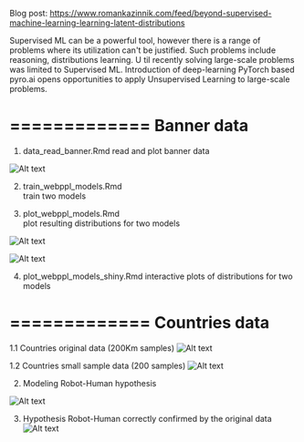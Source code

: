 Blog post: https://www.romankazinnik.com/feed/beyond-supervised-machine-learning-learning-latent-distributions

Supervised ML can be a powerful tool, however there is a range of problems where its utilization can't be justified. Such problems include reasoning, distributions learning. U til recently solving large-scale problems was limited to Supervised ML. Introduction of deep-learning PyTorch based pyro.ai opens opportunities to apply Unsupervised Learning to large-scale problems.

=============
Banner data
=============

1. data_read_banner.Rmd	
read and plot banner data 

![Alt text](https://user-images.githubusercontent.com/17115347/52920565-9a94d480-32c2-11e9-95c6-394b63094abe.png?raw=true "Banner data")

2. train_webppl_models.Rmd	
train two models

3. plot_webppl_models.Rmd	
plot resulting distributions for two models

![Alt text](https://user-images.githubusercontent.com/17115347/52920359-5a345700-32c0-11e9-942b-4c83e99280ad.png?raw=true "Model-2 (top) and Model-1")

![Alt text](https://user-images.githubusercontent.com/17115347/52920361-5b658400-32c0-11e9-9736-ba5578807461.png?raw=true "Time histogram (top) and Time pdf-s for Robot (green) and Human (red)")


4. plot_webppl_models_shiny.Rmd	
interactive plots of distributions for two models

=============
Countries data
=============
1.1 Countries original data (200Km samples)
![Alt text](https://user-images.githubusercontent.com/17115347/52920471-9320fb80-32c1-11e9-9031-5305ffce7061.png?raw=true "Countries data")

1.2 Countries small sample data (200 samples)
![Alt text](https://user-images.githubusercontent.com/17115347/52920502-e85d0d00-32c1-11e9-8323-a547462dcb2a.png?raw=true "Countries data")

2. Modeling Robot-Human hypothesis

![Alt text](https://user-images.githubusercontent.com/17115347/52920367-6d472700-32c0-11e9-9833-59ff71bc576b.png?raw=true "Model-2 (top) and Model-1")

3. Hypothesis Robot-Human correctly confirmed by the original data 
![Alt text](https://user-images.githubusercontent.com/17115347/52920470-92886500-32c1-11e9-9ff2-6216959443cf.png?raw=true "Model-2 (top) and Model-1")













